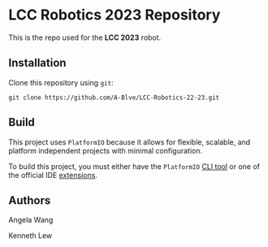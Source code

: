 # LCC Robotics 2023 Repository

This is the repo used for the **LCC 2023** robot. 

## Installation 

Clone this repository using `git`:
```
git clone https://github.com/A-Blve/LCC-Robotics-22-23.git
```
## Build 
This project uses `PlatformIO` because it allows for flexible, scalable, and platform independent projects with minimal configuration. 

To build this project, you must either have the `PlatformIO` [CLI tool](https://docs.platformio.org/en/stable/core/index.html) or one of the official IDE [extensions](https://docs.platformio.org/en/latest/integration/ide/index.html).

## Authors

Angela Wang

Kenneth Lew
